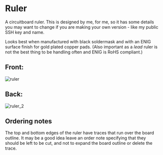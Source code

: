 # Ruler
A circuitboard ruler. This is designed by me, for me, so it has some details you may want to change if you are making your own version - like my public SSH key and name.

Looks best when manufactured with black soldermask and with an ENIG surface finish for gold plated copper pads. (Also important as a *lead* ruler is not the best thing to be handling often and ENIG is RoHS compliant.)

## Front:
![ruler](https://github.com/headblockhead/ruler/assets/26520767/899cd63e-fba8-4ca9-a374-d03be74b390f)

## Back:
![ruler_2](https://github.com/headblockhead/ruler/assets/26520767/62a72ee1-be22-46bd-b3d6-996ea3c2e1e1)

## Ordering notes

The top and bottom edges of the ruler have traces that run over the board outline. It may be a good idea leave an order note specifying that they should be left to be cut, and not to expand the board outline or delete the trace.
